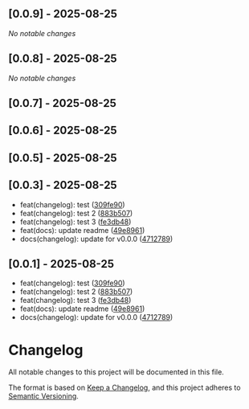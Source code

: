 

## [0.0.9] - 2025-08-25

*No notable changes*


## [0.0.8] - 2025-08-25

*No notable changes*


## [0.0.7] - 2025-08-25




## [0.0.6] - 2025-08-25




## [0.0.5] - 2025-08-25





## [0.0.3] - 2025-08-25

* feat(changelog): test ([309fe90](https://github.com/AndreaRettaroliPostNL/demo-release-changelog/commit/309fe90))
* feat(changelog): test 2 ([883b507](https://github.com/AndreaRettaroliPostNL/demo-release-changelog/commit/883b507))
* feat(changelog): test 3 ([fe3db48](https://github.com/AndreaRettaroliPostNL/demo-release-changelog/commit/fe3db48))
* feat(docs): update readme ([49e8961](https://github.com/AndreaRettaroliPostNL/demo-release-changelog/commit/49e8961))
* docs(changelog): update for v0.0.0 ([4712789](https://github.com/AndreaRettaroliPostNL/demo-release-changelog/commit/4712789))



## [0.0.1] - 2025-08-25

* feat(changelog): test ([309fe90](https://github.com/AndreaRettaroliPostNL/demo-release-changelog/commit/309fe90))
* feat(changelog): test 2 ([883b507](https://github.com/AndreaRettaroliPostNL/demo-release-changelog/commit/883b507))
* feat(changelog): test 3 ([fe3db48](https://github.com/AndreaRettaroliPostNL/demo-release-changelog/commit/fe3db48))
* feat(docs): update readme ([49e8961](https://github.com/AndreaRettaroliPostNL/demo-release-changelog/commit/49e8961))
* docs(changelog): update for v0.0.0 ([4712789](https://github.com/AndreaRettaroliPostNL/demo-release-changelog/commit/4712789))



# Changelog

All notable changes to this project will be documented in this file.

The format is based on [Keep a Changelog](https://keepachangelog.com/en/1.0.0/),
and this project adheres to [Semantic Versioning](https://semver.org/spec/v2.0.0.html).
